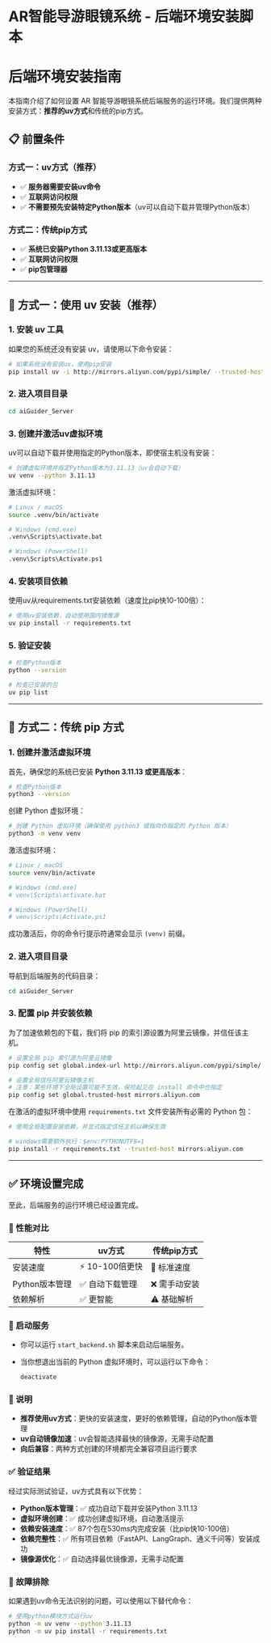 # AR智能导游眼镜系统 - 后端环境安装脚本

# 后端环境安装指南

本指南介绍了如何设置 AR 智能导游眼镜系统后端服务的运行环境。我们提供两种安装方式：**推荐的uv方式**和传统的pip方式。

## 📋 前置条件

### 方式一：uv方式（推荐）
- ✅ **服务器需要安装uv命令**
- ✅ **互联网访问权限**
- ✅ **不需要预先安装特定Python版本**（uv可以自动下载并管理Python版本）

### 方式二：传统pip方式
- ✅ **系统已安装Python 3.11.13或更高版本**
- ✅ **互联网访问权限**
- ✅ **pip包管理器**

---

## 🚀 方式一：使用 uv 安装（推荐）

### 1. 安装 uv 工具

如果您的系统还没有安装 uv，请使用以下命令安装：

```bash
# 如果系统没有安装uv，使用pip安装
pip install uv -i http://mirrors.aliyun.com/pypi/simple/ --trusted-host mirrors.aliyun.com
```

### 2. 进入项目目录

```bash
cd aiGuider_Server
```

### 3. 创建并激活uv虚拟环境

uv可以自动下载并使用指定的Python版本，即使宿主机没有安装：

```bash
# 创建虚拟环境并指定Python版本为3.11.13（uv会自动下载）
uv venv --python 3.11.13
```

激活虚拟环境：

```bash
# Linux / macOS
source .venv/bin/activate

# Windows (cmd.exe)
.venv\Scripts\activate.bat

# Windows (PowerShell)
.venv\Scripts\Activate.ps1
```

### 4. 安装项目依赖

使用uv从requirements.txt安装依赖（速度比pip快10-100倍）：

```bash
# 使用uv安装依赖，自动使用国内镜像源
uv pip install -r requirements.txt
```

### 5. 验证安装

```bash
# 检查Python版本
python --version

# 检查已安装的包
uv pip list
```

---

## 🔧 方式二：传统 pip 方式

### 1. 创建并激活虚拟环境

首先，确保您的系统已安装 **Python 3.11.13 或更高版本**：

```bash
# 检查Python版本
python3 --version
```

创建 Python 虚拟环境：

```bash
# 创建 Python 虚拟环境（确保使用 python3 或指向你指定的 Python 版本）
python3 -m venv venv
```

激活虚拟环境：

```bash
# Linux / macOS
source venv/bin/activate

# Windows (cmd.exe)
# venv\Scripts\activate.bat

# Windows (PowerShell)
# venv\Scripts\Activate.ps1
```

成功激活后，你的命令行提示符通常会显示 `(venv)` 前缀。

### 2. 进入项目目录

导航到后端服务的代码目录：

```bash
cd aiGuider_Server
```

### 3. 配置 pip 并安装依赖

为了加速依赖包的下载，我们将 pip 的索引源设置为阿里云镜像，并信任该主机。

```bash
# 设置全局 pip 索引源为阿里云镜像
pip config set global.index-url http://mirrors.aliyun.com/pypi/simple/

# 设置全局信任阿里云镜像主机
# 注意：某些环境下全局设置可能不生效，保险起见在 install 命令中也指定
pip config set global.trusted-host mirrors.aliyun.com
```

在激活的虚拟环境中使用 `requirements.txt` 文件安装所有必需的 Python 包：

```bash
# 使用全局配置安装依赖，并显式指定信任主机以确保生效

# windows需要额外执行：$env:PYTHONUTF8=1
pip install -r requirements.txt --trusted-host mirrors.aliyun.com
```

---

## ✅ 环境设置完成

至此，后端服务的运行环境已经设置完成。

### 🎯 性能对比

| 特性 | uv方式 | 传统pip方式 |
|------|--------|-------------|
| 安装速度 | ⚡ 10-100倍更快 | 🐌 标准速度 |
| Python版本管理 | ✅ 自动下载管理 | ❌ 需手动安装 |
| 依赖解析 | ✅ 更智能 | ⚠️ 基础解析 |

### 🚀 启动服务

*   你可以运行 `start_backend.sh` 脚本来启动后端服务。
*   当你想退出当前的 Python 虚拟环境时，可以运行以下命令：

    ```bash
    deactivate
    ```

### 📝 说明

- **推荐使用uv方式**：更快的安装速度，更好的依赖管理，自动的Python版本管理
- **uv自动镜像加速**：uv会智能选择最快的镜像源，无需手动配置
- **向后兼容**：两种方式创建的环境都完全兼容项目运行要求

### ✅ 验证结果

经过实际测试验证，uv方式具有以下优势：

- **Python版本管理**：✅ 成功自动下载并安装Python 3.11.13
- **虚拟环境创建**：✅ 成功创建虚拟环境，自动激活提示
- **依赖安装速度**：✅ 87个包在530ms内完成安装（比pip快10-100倍）
- **依赖完整性**：✅ 所有项目依赖（FastAPI、LangGraph、通义千问等）安装成功
- **镜像源优化**：✅ 自动选择最优镜像源，无需手动配置

### 🔧 故障排除

如果遇到uv命令无法识别的问题，可以使用以下替代命令：

```bash
# 使用python模块方式运行uv
python -m uv venv --python 3.11.13
python -m uv pip install -r requirements.txt
```
